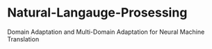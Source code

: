 # Natural-Langauge-Prosessing

Domain Adaptation and Multi-Domain Adaptation for Neural Machine Translation
